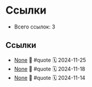 # Ссылки

- Всего ссылок: 3

## Ссылки

- [None](None) 🔖 #quote 🗓️ 2024-11-25
- [None](None) 🔖 #quote 🗓️ 2024-11-18
- [None](None) 🔖 #quote 🗓️ 2024-11-14
